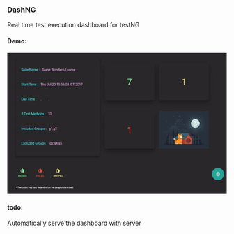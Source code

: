### DashNG
Real time test execution dashboard for testNG

#### Demo:

![working example](https://github.com/sridhareaswaran/DashNG/blob/master/dashboard/example.gif)

#### todo:
Automatically serve the dashboard with server 
